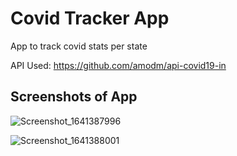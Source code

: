 # Covid Tracker App
App to track covid stats per state

API Used: https://github.com/amodm/api-covid19-in

## Screenshots of App

![Screenshot_1641387996](https://user-images.githubusercontent.com/69006493/148222998-adecca07-b72d-42dc-9cc9-1a934c64032f.png)

![Screenshot_1641388001](https://user-images.githubusercontent.com/69006493/148223038-5a42a9ba-d9a7-4ea7-bfda-25431b2cec40.png)
